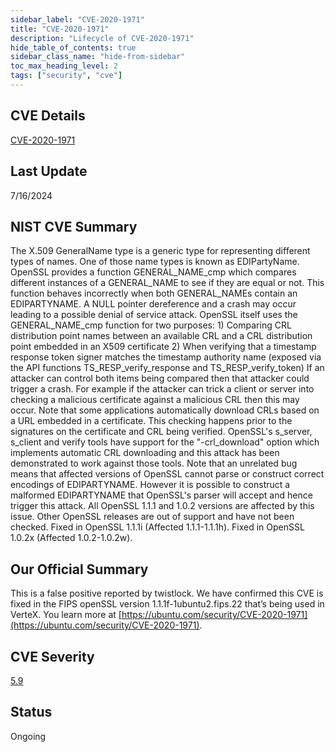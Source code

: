 ```yaml
---
sidebar_label: "CVE-2020-1971"
title: "CVE-2020-1971"
description: "Lifecycle of CVE-2020-1971"
hide_table_of_contents: true
sidebar_class_name: "hide-from-sidebar"
toc_max_heading_level: 2
tags: ["security", "cve"]
---
```


## CVE Details

[CVE-2020-1971](https://nvd.nist.gov/vuln/detail/CVE-2020-1971)

## Last Update

7/16/2024

## NIST CVE Summary

The X.509 GeneralName type is a generic type for representing different types of names. One of those name types is known as EDIPartyName. OpenSSL provides a function GENERAL\_NAME\_cmp which compares different instances of a GENERAL\_NAME to see if they are equal or not. This function behaves incorrectly when both GENERAL\_NAMEs contain an EDIPARTYNAME. A NULL pointer dereference and a crash may occur leading to a possible denial of service attack. OpenSSL itself uses the GENERAL\_NAME\_cmp function for two purposes: 1\) Comparing CRL distribution point names between an available CRL and a CRL distribution point embedded in an X509 certificate 2\) When verifying that a timestamp response token signer matches the timestamp authority name (exposed via the API functions TS\_RESP\_verify\_response and TS\_RESP\_verify\_token) If an attacker can control both items being compared then that attacker could trigger a crash. For example if the attacker can trick a client or server into checking a malicious certificate against a malicious CRL then this may occur. Note that some applications automatically download CRLs based on a URL embedded in a certificate. This checking happens prior to the signatures on the certificate and CRL being verified. OpenSSL's s\_server, s\_client and verify tools have support for the "-crl\_download" option which implements automatic CRL downloading and this attack has been demonstrated to work against those tools. Note that an unrelated bug means that affected versions of OpenSSL cannot parse or construct correct encodings of EDIPARTYNAME. However it is possible to construct a malformed EDIPARTYNAME that OpenSSL's parser will accept and hence trigger this attack. All OpenSSL 1.1.1 and 1.0.2 versions are affected by this issue. Other OpenSSL releases are out of support and have not been checked. Fixed in OpenSSL 1.1.1i (Affected 1.1.1-1.1.1h). Fixed in OpenSSL 1.0.2x (Affected 1.0.2-1.0.2w).

## Our Official Summary

This is a false positive reported by twistlock. We have confirmed this CVE is fixed in the FIPS openSSL version 1.1.1f-1ubuntu2.fips.22 that’s being used in VerteX. You learn more at [https://ubuntu.com/security/CVE-2020-1971](https://ubuntu.com/security/CVE-2020-1971).

## CVE Severity

[5.9](https://nvd.nist.gov/vuln/detail/CVE-2020-1971)

## Status

Ongoing
